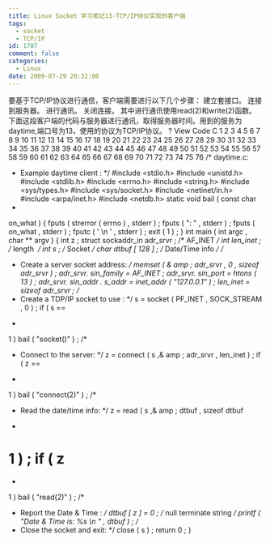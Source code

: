 ```yaml
---
title: Linux Socket 学习笔记13-TCP/IP协议实现的客户端
tags:
  - socket
  - TCP/IP
id: 1707
comment: false
categories:
  - Linux
date: 2009-07-29 20:32:00
---
```


要基于TCP/IP协议进行通信，客户端需要进行以下几个步骤：
建立套接口。
连接到服务器。
进行通讯。
关闭连接。
其中进行通讯使用read(2)和write(2)函数。
下面这段客户端的代码与服务器进行通讯，取得服务器时间。用到的服务为daytime,端口号为13，使用的协议为TCP/IP协议。
?
View Code
C
1
2
3
4
5
6
7
8
9
10
11
12
13
14
15
16
17
18
19
20
21
22
23
24
25
26
27
28
29
30
31
32
33
34
35
36
37
38
39
40
41
42
43
44
45
46
47
48
49
50
51
52
53
54
55
56
57
58
59
60
61
62
63
64
65
66
67
68
69
70
71
72
73
74
75
76
/* daytime.c:
* Example daytime client :
*/
#include <stdio.h>
#include <unistd.h>
#include <stdlib.h>
#include <errno.h>
#include <string.h>
#include <sys/types.h>
#include <sys/socket.h>
#include <netinet/in.h>
#include <arpa/inet.h>
#include <netdb.h>
static
void
bail
(
const
char
*
on_what
)
{
fputs
(
strerror
(
errno
)
,
stderr
)
;
fputs
(
": "
,
stderr
)
;
fputs
(
on_what
,
stderr
)
;
fputc
(
'
\n
'
,
stderr
)
;
exit
(
1
)
;
}
int
main
(
int
argc
,
char
**
argv
)
{
int
z
;
struct
sockaddr_in adr_srvr
;
/* AF_INET */
int
len_inet
;
/* length  */
int
s
;
/* Socket */
char
dtbuf
[
128
]
;
/* Date/Time info */
/*
* Create a server socket address:
*/
memset
(
&
amp
;
adr_srvr
,
0
,
sizeof
adr_srvr
)
;
adr_srvr.
sin_family
=
AF_INET
;
adr_srvr.
sin_port
=
htons
(
13
)
;
adr_srvr.
sin_addr
.
s_addr
=
inet_addr
(
"127.0.0.1"
)
;
len_inet
=
sizeof
adr_srvr
;
/*
* Create a TDP/IP socket to use :
*/
s
=
socket
(
PF_INET
,
SOCK_STREAM
,
0
)
;
if
(
s
==
-
1
)
bail
(
"socket()"
)
;
/*
* Connect to the server:
*/
z
=
connect
(
s
,&
amp
;
adr_srvr
,
len_inet
)
;
if
(
z
==
-
1
)
bail
(
"connect(2)"
)
;
/*
* Read the date/time info:
*/
z
=
read
(
s
,&
amp
;
dtbuf
,
sizeof
dtbuf
-
1
)
;
if
(
z
==
-
1
)
bail
(
"read(2)"
)
;
/*
* Report the Date &amp; Time :
*/
dtbuf
[
z
]
=
0
;
/* null terminate string */
printf
(
"Date &amp; Time is: %s
\n
"
,
dtbuf
)
;
/*
* Close the socket and exit:
*/
close
(
s
)
;
return
0
;
}